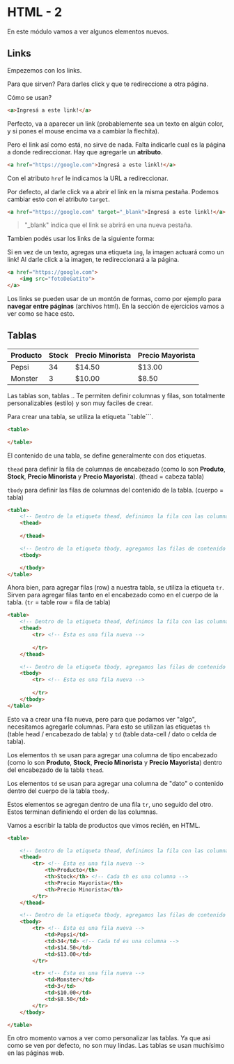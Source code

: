 # HTML - 2

En este módulo vamos a ver algunos elementos nuevos.

## Links

Empezemos con los links.

Para que sirven? Para darles click y que te redireccione a otra página.

Cómo se usan?

```html
<a>Ingresá a este link!</a>
```

Perfecto, va a aparecer un link (probablemente sea un texto en algún color, y si pones el mouse encima va a cambiar la flechita).

Pero el link así como está, no sirve de nada. Falta indicarle cual es la página a donde redireccionar. Hay que agregarle un **atributo**.

```html
<a href="https://google.com">Ingresá a este linkl!</a>
```
Con el atributo ``href`` le indicamos la URL a redireccionar.

Por defecto, al darle click va a abrir el link en la misma pestaña. Podemos cambiar esto con el atributo ``target``.

```html
<a href="https://google.com" target="_blank">Ingresá a este linkl!</a>
```

> "_blank" indica que el link se abrirá en una nueva pestaña.

Tambien podés usar los links de la siguiente forma:

Si en vez de un texto, agregas una etiqueta ``img``, la imagen actuará como un link! Al darle click a la imagen, te redireccionará a la página.

```html
<a href="https://google.com">
    <img src="fotoDeGatito">
</a>
```

Los links se pueden usar de un montón de formas, como por ejemplo para **navegar entre páginas** (archivos html). En la sección de ejercicios vamos a ver como se hace esto.

## Tablas

|  Producto | Stock  | Precio Minorista  | Precio Mayorista  |
|---|---|---|---|
|  Pepsi | 34  |  $14.50 |  $13.00 |
|  Monster | 3  |  $10.00 |  $8.50 |

Las tablas son, tablas .. Te permiten definir columnas y filas, son totalmente personalizables (estilo) y son muy faciles de crear.

Para crear una tabla, se utiliza la etiqueta ``table```.

```html
<table>

</table>
```

El contenido de una tabla, se define generalmente con dos etiquetas. 

``thead`` para definir la fila de columnas de encabezado (como lo son **Produto**, **Stock**, **Precio Minorista** y **Precio Mayorista**). (thead = cabeza tabla)

``tbody`` para definir las filas de columnas del contenido de la tabla. (cuerpo = tabla)

```html
<table>
    <!-- Dentro de la etiqueta thead, definimos la fila con las columnas de encabezado -->
    <thead>
    
    </thead>

    <!-- Dentro de la etiqueta tbody, agregamos las filas de contenido de la tabla -->
    <tbody>

    </tbody>
</table>
```

Ahora bien, para agregar filas (row) a nuestra tabla, se utiliza la etiqueta ``tr``. Sirven para agregar filas tanto en el encabezado como en el cuerpo de la tabla. (``tr`` = table row = fila de tabla)

```html
<table>
    <!-- Dentro de la etiqueta thead, definimos la fila con las columnas de encabezado -->
    <thead>
        <tr> <!-- Esta es una fila nueva -->
        
        </tr>
    </thead>

    <!-- Dentro de la etiqueta tbody, agregamos las filas de contenido de la tabla -->
    <tbody>
        <tr> <!-- Esta es una fila nueva -->
        
        </tr>
    </tbody>
</table>
```

Esto va a crear una fila nueva, pero para que podamos ver "algo", necesitamos agregarle columnas. Para esto se utilizan las etiquetas ``th`` (table head / encabezado de tabla) y ``td`` (table data-cell / dato o celda de tabla).

Los elementos ``th`` se usan para agregar una columna de tipo encabezado (como lo son **Produto**, **Stock**, **Precio Minorista** y **Precio Mayorista**) dentro del encabezado de la tabla ``thead``.

Los elementos ``td`` se usan para agregar una columna de "dato" o contenido dentro del cuerpo de la tabla ``tbody``.

Estos elementos se agregan dentro de una fila ``tr``, uno seguido del otro. Estos terminan definiendo el orden de las columnas.

Vamos a escribir la tabla de productos que vimos recién, en HTML.

```html
<table>

    <!-- Dentro de la etiqueta thead, definimos la fila con las columnas de encabezado -->
    <thead>
        <tr> <!-- Esta es una fila nueva -->
            <th>Producto</th> 
            <th>Stock</th> <!-- Cada th es una columna -->
            <th>Precio Mayorista</th>
            <th>Precio Minorista</th>
        </tr>
    </thead>

    <!-- Dentro de la etiqueta tbody, agregamos las filas de contenido de la tabla -->
    <tbody>
        <tr> <!-- Esta es una fila nueva -->
            <td>Pepsi</td>
            <td>34</td> <!-- Cada td es una columna -->
            <td>$14.50</td>
            <td>$13.00</td>
        </tr>

        <tr> <!-- Esta es una fila nueva -->
            <td>Monster</td>
            <td>3</td>
            <td>$10.00</td>
            <td>$8.50</td>
        </tr>
    </tbody>

</table>
```

En otro momento vamos a ver como personalizar las tablas. Ya que asi como se ven por defecto, no son muy lindas. Las tablas se usan muchísimo en las páginas web.